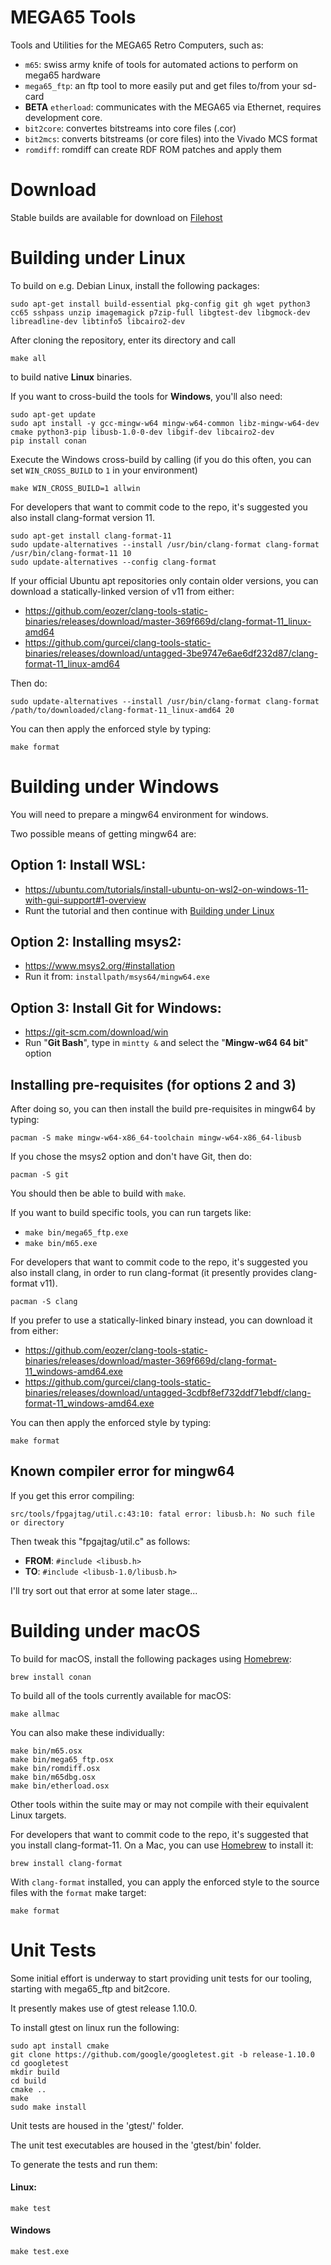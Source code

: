 # MEGA65 Tools

Tools and Utilities for the MEGA65 Retro Computers, such as:

- `m65`: swiss army knife of tools for automated actions to perform on mega65 hardware
- `mega65_ftp`: an ftp tool to more easily put and get files to/from your sd-card
- **BETA** `etherload`: communicates with the MEGA65 via Ethernet, requires 
  development core.
- `bit2core`: convertes bitstreams into core files (.cor)
- `bit2mcs`: converts bitstreams (or core files) into the Vivado MCS format
- `romdiff`: romdiff can create RDF ROM patches and apply them

# Download

Stable builds are available for download on
[Filehost](https://files.mega65.org?id=e3ec875c-ca31-44fc-a268-ab6f9990e004)

# Building under Linux

To build on e.g. Debian Linux, install the following packages:

```
sudo apt-get install build-essential pkg-config git gh wget python3 cc65 sshpass unzip imagemagick p7zip-full libgtest-dev libgmock-dev libreadline-dev libtinfo5 libcairo2-dev
```

After cloning the repository, enter its directory and call

```
make all
```
to build native **Linux** binaries.

If you want to cross-build the tools for **Windows**, you'll also need:

```
sudo apt-get update
sudo apt install -y gcc-mingw-w64 mingw-w64-common libz-mingw-w64-dev cmake python3-pip libusb-1.0-0-dev libgif-dev libcairo2-dev
pip install conan
```

Execute the Windows cross-build by calling (if you do this often, you can set `WIN_CROSS_BUILD` to `1` in your environment)

```
make WIN_CROSS_BUILD=1 allwin
```

For developers that want to commit code to the repo, it's suggested you also install clang-format version 11.

```
sudo apt-get install clang-format-11
sudo update-alternatives --install /usr/bin/clang-format clang-format /usr/bin/clang-format-11 10
sudo update-alternatives --config clang-format
```

If your official Ubuntu apt repositories only contain older versions, you can download a statically-linked version of v11 from either:

-   https://github.com/eozer/clang-tools-static-binaries/releases/download/master-369f669d/clang-format-11_linux-amd64
-   https://github.com/gurcei/clang-tools-static-binaries/releases/download/untagged-3be9747e6ae6df232d87/clang-format-11_linux-amd64

Then do:

```
sudo update-alternatives --install /usr/bin/clang-format clang-format /path/to/downloaded/clang-format-11_linux-amd64 20
```

You can then apply the enforced style by typing:

```
make format
```

# Building under Windows

You will need to prepare a mingw64 environment for windows.

Two possible means of getting mingw64 are:

## Option 1: Install WSL:
-   https://ubuntu.com/tutorials/install-ubuntu-on-wsl2-on-windows-11-with-gui-support#1-overview
-   Runt the tutorial and then continue with [Building under Linux](#building-under-linux)

## Option 2: Installing msys2:

-   https://www.msys2.org/#installation
-   Run it from: `installpath/msys64/mingw64.exe`

## Option 3: Install Git for Windows:

-   https://git-scm.com/download/win
-   Run "**Git Bash**", type in `mintty &` and select the "**Mingw-w64 64 bit**" option

## Installing pre-requisites (for options 2 and 3)

After doing so, you can then install the build pre-requisites in mingw64 by typing:

`pacman -S make mingw-w64-x86_64-toolchain mingw-w64-x86_64-libusb`

If you chose the msys2 option and don't have Git, then do:

`pacman -S git`

You should then be able to build with `make`.

If you want to build specific tools, you can run targets like:

-   `make bin/mega65_ftp.exe`
-   `make bin/m65.exe`

For developers that want to commit code to the repo, it's suggested you also install clang, in order to run clang-format (it presently provides clang-format v11).

```
pacman -S clang
```

If you prefer to use a statically-linked binary instead, you can download it from either:

-   https://github.com/eozer/clang-tools-static-binaries/releases/download/master-369f669d/clang-format-11_windows-amd64.exe
-   https://github.com/gurcei/clang-tools-static-binaries/releases/download/untagged-3cdbf8ef732ddf71ebdf/clang-format-11_windows-amd64.exe

You can then apply the enforced style by typing:

```
make format
```

## Known compiler error for mingw64

If you get this error compiling:

```
src/tools/fpgajtag/util.c:43:10: fatal error: libusb.h: No such file or directory
```

Then tweak this "fpgajtag/util.c" as follows:

-   **FROM**: `#include <libusb.h>`
-   **TO**: `#include <libusb-1.0/libusb.h>`

I'll try sort out that error at some later stage...

# Building under macOS

To build for macOS, install the following packages using [Homebrew](https://brew.sh/):

```
brew install conan
```

To build all of the tools currently available for macOS:

```
make allmac
```

You can also make these individually:

```
make bin/m65.osx
make bin/mega65_ftp.osx
make bin/romdiff.osx
make bin/m65dbg.osx
make bin/etherload.osx
```

Other tools within the suite may or may not compile with their equivalent Linux targets.

For developers that want to commit code to the repo, it's suggested that you install clang-format-11. On a Mac, you can use [Homebrew](https://brew.sh/) to install it:

```
brew install clang-format
```

With `clang-format` installed, you can apply the enforced style to the source files with the `format` make target:

```
make format
```

# Unit Tests

Some initial effort is underway to start providing unit tests for our tooling, starting with mega65_ftp and bit2core.

It presently makes use of gtest release 1.10.0.

To install gtest on linux run the following:

```
sudo apt install cmake
git clone https://github.com/google/googletest.git -b release-1.10.0
cd googletest
mkdir build
cd build
cmake ..
make
sudo make install
```

Unit tests are housed in the 'gtest/' folder.

The unit test executables are housed in the 'gtest/bin' folder.

To generate the tests and run them:

#### Linux:

```
make test
```

#### Windows

```
make test.exe
```
